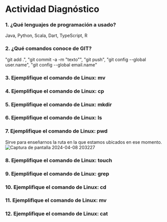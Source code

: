 # Actividad Diagnóstico


### 1. ¿Qué lenguajes de programación a usado?
Java, Python, Scala, Dart, TypeScript, R
### 2. ¿Qué comandos conoce de GIT?
"git add .", "git commit -a -m "texto"", "git push", "git config --global user.name", "git config --global email.name" 
### 3. Ejemplifique el comando de Linux: mv
### 4. Ejemplifique el comando de Linux: cp
### 5. Ejemplifique el comando de Linux: mkdir
### 6. Ejemplifique el comando de Linux: ls
### 7. Ejemplifique el comando de Linux: pwd
Sirve para enseñarnos la ruta en la que estamos ubicados en ese momento.
![Captura de pantalla 2024-04-08 203227](https://github.com/PlataformasWeb-P-AA2024/actividad-diagnostico-CJlopez17/assets/92592810/f797e494-a2d9-4a2d-ba1a-aec2bd6a0510)
### 8. Ejemplifique el comando de Linux: touch
### 9. Ejemplifique el comando de Linux: grep
### 10. Ejemplifique el comando de Linux: cd
### 11. Ejemplifique el comando de Linux: mv
### 12. Ejemplifique el comando de Linux: cat
